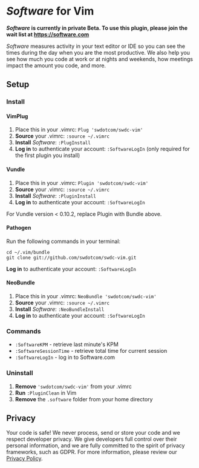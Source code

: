 # *Software* for Vim

***Software* is currently in private Beta. To use this plugin, please join the wait list at https://software.com**

*Software* measures activity in your text editor or IDE so you can see the times during the day when you are the most productive. We also help you see how much you code at work or at nights and weekends, how meetings impact the amount you code, and more. 

## Setup

<!--- Begin: setup --->

### Install

#### VimPlug

1. Place this in your .vimrc: `Plug 'swdotcom/swdc-vim'`
2. **Source** your .vimrc: `:source ~/.vimrc`
3. **Install** *Software*: `:PlugInstall`
4. **Log in** to authenticate your account: `:SoftwareLogIn` (only required for the first plugin you install)

#### Vundle

1. Place this in your .vimrc: `Plugin 'swdotcom/swdc-vim'`
2. **Source** your .vimrc: `:source ~/.vimrc`
3. **Install** *Software*: `:PluginInstall`
4. **Log in** to authenticate your account: `:SoftwareLogIn` 

For Vundle version < 0.10.2, replace Plugin with Bundle above.

#### Pathogen

Run the following commands in your terminal: 

```
cd ~/.vim/bundle
git clone git://github.com/swdotcom/swdc-vim.git
```

**Log in** to authenticate your account: `:SoftwareLogIn` 

#### NeoBundle

1. Place this in your .vimrc: `NeoBundle 'swdotcom/swdc-vim'`
2. **Source** your .vimrc: `:source ~/.vimrc`
3. **Install** *Software*: `:NeoBundleInstall`
4. **Log in** to authenticate your account: `:SoftwareLogIn` 


### Commands

* `:SoftwareKPM` - retrieve last minute's KPM
* `:SoftwareSessionTime` - retrieve total time for current session
* `:SoftwareLogIn` - log in to Software.com

### Uninstall

1. **Remove** `'swdotcom/swdc-vim'` from your .vimrc
2. **Run** `:PluginClean` in Vim
3. **Remove** the `.software` folder from your home directory

<!--- End: setup --->

## Privacy

Your code is safe! We never process, send or store your code and we respect developer privacy. We give developers full control over their personal information, and we are fully committed to the spirit of privacy frameworks, such as GDPR. For more information, please review our [Privacy Policy](https://software.com/privacy-policy).
